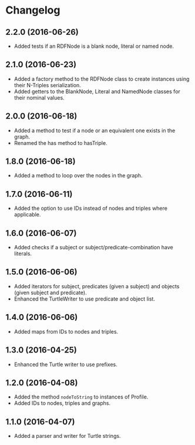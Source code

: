 # Changelog

## 2.2.0 (2016-06-26)

* Added tests if an RDFNode is a blank node, literal or named node.

## 2.1.0 (2016-06-23)

* Added a factory method to the RDFNode class to create instances using their N-Triples serialization.
* Added getters to the BlankNode, Literal and NamedNode classes for their nominal values.

## 2.0.0 (2016-06-18)

* Added a method to test if a node or an equivalent one exists in the graph.
* Renamed the has method to hasTriple.

## 1.8.0 (2016-06-18)

* Added a method to loop over the nodes in the graph.

## 1.7.0 (2016-06-11)

* Added the option to use IDs instead of nodes and triples where applicable.

## 1.6.0 (2016-06-07)

* Added checks if a subject or subject/predicate-combination have literals.

## 1.5.0 (2016-06-06)

* Added iterators for subject, predicates (given a subject) and objects (given subject and predicate).
* Enhanced the TurtleWriter to use predicate and object list.

## 1.4.0 (2016-06-06)

* Added maps from IDs to nodes and triples.

## 1.3.0 (2016-04-25)

* Enhanced the Turtle writer to use prefixes.

## 1.2.0 (2016-04-08)

* Added the method `nodeToString` to instances of Profile.
* Added IDs to nodes, triples and graphs.

## 1.1.0 (2016-04-07)

* Added a parser and writer for Turtle strings.